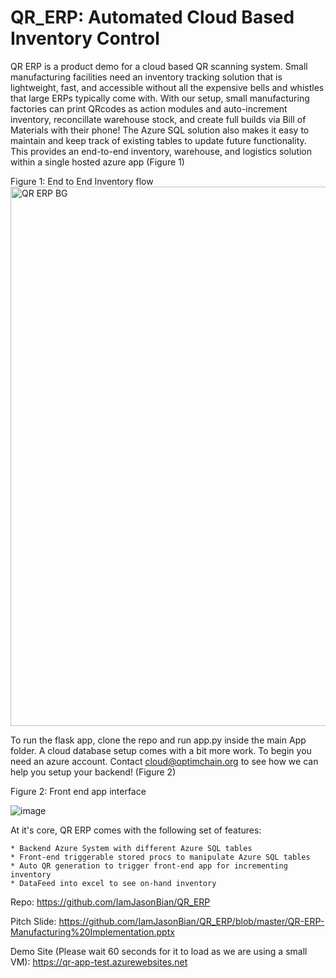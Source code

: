 
# QR_ERP: Automated Cloud Based Inventory Control



QR ERP is a product demo for a cloud based QR scanning system. Small manufacturing facilities need an inventory tracking solution that is lightweight, fast, and accessible without all the expensive bells and whistles that large ERPs typically come with. With our setup, small manufacturing factories can print QRcodes as action modules and auto-increment inventory, reconcillate warehouse stock, and create full builds via Bill of Materials with their phone! The Azure SQL solution also makes it easy to maintain and keep track of existing tables to update future functionality. This provides an end-to-end inventory, warehouse, and logistics solution within a single hosted azure app (Figure 1)

Figure 1: End to End Inventory flow
<img width="863" alt="QR ERP BG" src="https://user-images.githubusercontent.com/16582383/118562065-df697900-b720-11eb-9fa6-c8a76dfc289c.PNG">

To run the flask app, clone the repo and run app.py inside the main App folder. A cloud database setup comes with a bit more work. To begin you need an azure account. Contact cloud@optimchain.org to see how we can help you setup your backend! (Figure 2)

Figure 2: Front end app interface

![image](https://user-images.githubusercontent.com/16582383/118562976-974b5600-b722-11eb-85da-b22b557fa781.png)




At it's core, QR ERP comes with the following set of features:

	* Backend Azure System with different Azure SQL tables
	* Front-end triggerable stored procs to manipulate Azure SQL tables
	* Auto QR generation to trigger front-end app for incrementing inventory
	* DataFeed into excel to see on-hand inventory


Repo: <https://github.com/IamJasonBian/QR_ERP>

Pitch Slide: <https://github.com/IamJasonBian/QR_ERP/blob/master/QR-ERP-Manufacturing%20Implementation.pptx>

Demo Site (Please wait 60 seconds for it to load as we are using a small VM): <https://qr-app-test.azurewebsites.net>
